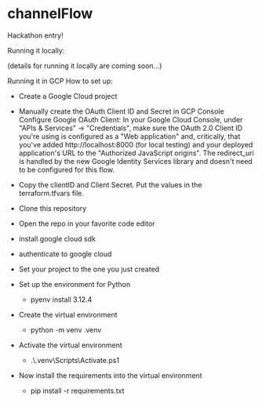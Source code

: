 # channelFlow
Hackathon entry!

Running it locally:

(details for running it locally are coming soon...)




Running it in GCP
How to set up:
- Create a Google Cloud project
- Manually create the OAuth Client ID and Secret in GCP Console
Configure Google OAuth Client: In your Google Cloud Console, under "APIs & Services" -> "Credentials", make sure the OAuth 2.0 Client ID you're using is configured as a "Web application" and, critically, that you've added http://localhost:8000 (for local testing) and your deployed application's URL to the "Authorized JavaScript origins". The redirect_uri is handled by the new Google Identity Services library and doesn't need to be configured for this flow.
- Copy the clientID and Client Secret. Put the values in the terraform.tfvars file.
 
- Clone this repository
- Open the repo in your favorite code editor
- install google cloud sdk
- authenticate to google cloud
- Set your project to the one you just created
- Set up the environment for Python
	- pyenv install 3.12.4
 - Create the virtual environment
 	- python -m venv .venv
- Activate the virtual environment
 	- .\\.venv\\Scripts\\Activate.ps1
- Now install the requirements into the virtual environment	
	- pip install -r requirements.txt
